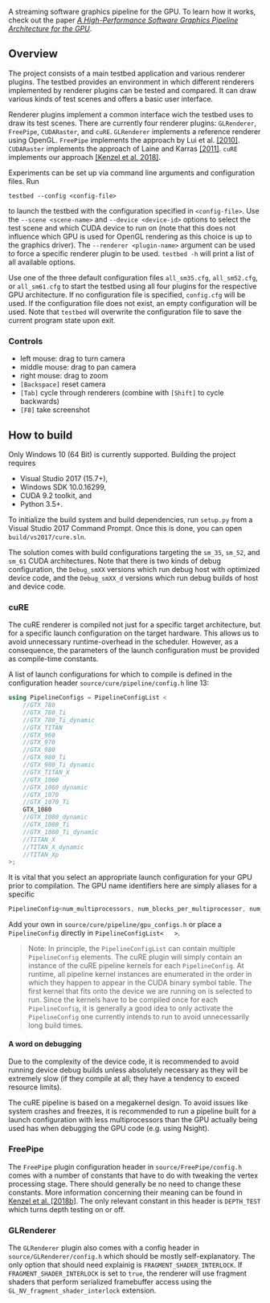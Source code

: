 
A streaming software graphics pipeline for the GPU. To learn how it works, check out the paper [*A High-Performance Software Graphics Pipeline Architecture for the GPU*][1].


## Overview

The project consists of a main testbed application and various renderer plugins. The testbed provides an environment in which different renderers implemented by renderer plugins can be tested and compared. It can draw various kinds of test scenes and offers a basic user interface.

Renderer plugins implement a common interface wich the testbed uses to draw its test scenes. There are currently four renderer plugins: `GLRenderer`, `FreePipe`, `CUDARaster`, and `cuRE`. `GLRenderer` implements a reference renderer using OpenGL. `FreePipe` implements the approach by Lui et al. [[2010]][3]. `CUDARaster` implements the approach of Laine and Karras [[2011]][2]. `cuRE` implements our approach [[Kenzel et al. 2018]][1].

Experiments can be set up via command line arguments and configuration files.
Run
```
testbed --config <config-file>
```
to launch the testbed with the configuration specified in `<config-file>`. Use the `--scene <scene-name>` and `--device <device-id>` options to select the test scene and which CUDA device to run on (note that this does not influence which GPU is used for OpenGL rendering as this choice is up to the graphics driver). The `--renderer <plugin-name>` argument can be used to force a specific renderer plugin to be used. `testbed -h` will print a list of all available options.

Use one of the three default configuration files `all_sm35.cfg`, `all_sm52.cfg`, or `all_sm61.cfg` to start the testbed using all four plugins for the respective GPU architecture. If no configuration file is specified, `config.cfg` will be used. If the configuration file does not exist, an empty configuration will be used. Note that `testbed` will overwrite the configuration file to save the current program state upon exit.

### Controls

  * left mouse:     drag to turn camera
  * middle mouse:   drag to pan camera
  * right mouse:    drag to zoom
  * `[Backspace]`   reset camera
  * `[Tab]`         cycle through renderers (combine with `[Shift]` to cycle backwards)
  * `[F8]`          take screenshot


## How to build

Only Windows 10 (64 Bit) is currently supported. Building the project requires
  * Visual Studio 2017 (15.7+),
  * Windows SDK 10.0.16299,
  * CUDA 9.2 toolkit, and
  * Python 3.5+.

To initialize the build system and build dependencies, run `setup.py` from a Visual Studio 2017 Command Prompt. Once this is done, you can open `build/vs2017/cure.sln`.

The solution comes with build configurations targeting the `sm_35`, `sm_52`, and `sm_61` CUDA architectures. Note that there is two kinds of debug configuration, the `Debug_smXX` versions which run debug host with optimized device code, and the `Debug_smXX_d` versions which run debug builds of host and device code.


### cuRE

The cuRE renderer is compiled not just for a specific target architecture, but for a specific launch configuration on the target hardware. This allows us to avoid unnecessary runtime-overhead in the scheduler. However, as a consequence, the parameters of the launch configuration must be provided as compile-time constants.

A list of launch configurations for which to compile is defined in the configuration header `source/cure/pipeline/config.h` line 13:
```cpp
using PipelineConfigs = PipelineConfigList <
	//GTX_780
	//GTX_780_Ti
	//GTX_780_Ti_dynamic
	//GTX_TITAN
	//GTX_960
	//GTX_970
	//GTX_980
	//GTX_980_Ti
	//GTX_980_Ti_dynamic
	//GTX_TITAN_X
	//GTX_1060
	//GTX_1060_dynamic
	//GTX_1070
	//GTX_1070_Ti
	GTX_1080
	//GTX_1080_dynamic
	//GTX_1080_Ti
	//GTX_1080_Ti_dynamic
	//TITAN_X
	//TITAN_X_dynamic
	//TITAN_Xp
>;
```
It is vital that you select an appropriate launch configuration for your GPU prior to compilation. The GPU name identifiers here are simply aliases for a specific
```cpp
PipelineConfig<num_multiprocessors, num_blocks_per_multiprocessor, num_warps_per_block>
```
Add your own in `source/cure/pipeline/gpu_configs.h` or place a `PipelineConfig` directly in `PipelineConfigList<   >`.

> Note: In principle, the `PipelineConfigList` can contain multiple `PipelineConfig` elements. The cuRE plugin will simply contain an instance of the cuRE pipeline kernels for each `PipelineConfig`. At runtime, all pipeline kernel instances are enumerated in the order in which they happen to appear in the CUDA binary symbol table. The first kernel that fits onto the device we are running on is selected to run. Since the kernels have to be compiled once for each `PipelineConfig`, it is generally a good idea to only activate the `PipelineConfig` one currently intends to run to avoid unnecessarily long build times.


#### A word on debugging

Due to the complexity of the device code, it is recommended to avoid running device debug builds unless absolutely necessary as they will be extremely slow (if they compile at all; they have a tendency to exceed resource limits).

The cuRE pipeline is based on a megakernel design. To avoid issues like system crashes and freezes, it is recommended to run a pipeline built for a launch configuration with less multiprocessors than the GPU actually being used has when debugging the GPU code (e.g. using Nsight).


### FreePipe

The `FreePipe` plugin configuration header in `source/FreePipe/config.h` comes with a number of constants that have to do with tweaking the vertex processing stage. There should generally be no need to change these constants. More information concerning their meaning can be found in [Kenzel et al. [2018b]][4]. The only relevant constant in this header is `DEPTH_TEST` which turns depth testing on or off.


### GLRenderer

The `GLRenderer` plugin also comes with a config header in `source/GLRenderer/config.h` which should be mostly self-explanatory. The only option that should need explainig is `FRAGMENT_SHADER_INTERLOCK`. If `FRAGMENT_SHADER_INTERLOCK` is set to `true`, the renderer will use fragment shaders that perform serialized framebuffer access using the `GL_NV_fragment_shader_interlock` extension.


[1]: https://www.tugraz.at/institute/icg/research/team-steinberger/research-projects/gpu-rendering-pipelines/cure/
[2]: http://research.nvidia.com/publication/high-performance-software-rasterization-gpus
[3]: https://dl.acm.org/citation.cfm?id=1730817
[4]: https://www.tugraz.at/institute/icg/research/team-steinberger/research-projects/gpu-rendering-pipelines/vertexreuse/
